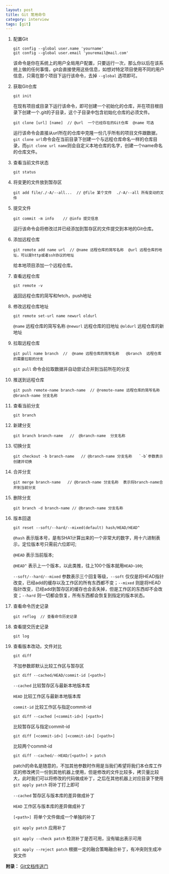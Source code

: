 ```yaml
---
layout: post
title: Git 常用命令
category: interview
tags: [git]
---
```

1. 配置Git

    ```
    git config --global user.name 'yourname'
    git config --global user.email 'youremail@mail.com'
    ```
    该命令是你在系统上的用户全局用户配置，只要运行一次，那么你以后在该系统上做的任何事情，git会直接使用这些信息，如想对特定项目使用不同的用户信息，只需在那个项目下运行该命令，去掉 `--global` 选项即可。
2. 获取Git仓库

    ```
    git init
    ```
    在现有项目或目录下运行该命令，即可创建一个初始化的仓库，并在项目根目录下创建一个.git的子目录，这个子目录中包含初始化仓库的必须文件。
    ```
    git clone [url] [name]  // @url  一个已经存在的Git仓库  @name 可选
    ```
    运行该命令会直接从url所在的仓库中克隆一份几乎所有的项目文件跟数据，`git clone url`命令会在当前目录下创建一个与远程仓库命名一样的仓库目录，而`git clone url name`则会自定义本地仓库的名字，创建一个name命名的仓库文件。
3. 查看当前文件状态

    ```
    git status
    ```
4. 将变更的文件放到暂存区

    ```
    git add file/./-A/--all...  // @file 某个文件  ./-A/--all 所有变动的文件
    ```
5. 提交文件

    ```
    git commit -m info    // @info 提交信息
    ```
    运行该命令会将修改过并已经添加到暂存区的文件提交到本地的Git仓库。
6. 添加远程仓库

    ```
    git remote add name url  // @name 远程仓库的简写名称  @url 远程仓库的地址，可以是http或者ssh协议的地址 
    ```
    给本地项目添加一个远程仓库。
    
7. 查看远程仓库

    ```
    git remote -v
    ```
    返回远程仓库的简写和fetch，push地址
8. 修改远程仓库地址

    ```
    git remote set-url name newurl oldurl 
    ```
    `@name` 远程仓库的简写名称  `@newurl` 远程仓库的旧地址  `@oldurl` 远程仓库的新地址
9. 拉取远程仓库

    ```
    git pull name branch  //  @name 远程仓库的简写名称   @branch  远程仓库的需要拉取的分支
    ```
    `git pull` 命令会拉取数据并自动尝试合并到当前所在的分支
10. 推送到远程仓库

    ```
    git push remote-name branch-name  // @remote-name 远程仓库的简写名称  @branch-name 分支名称
    ```
11. 查看当前分支

    ```
    git branch
    ```
12. 新建分支

    ```
    git branch branch-name   //  @branch-name  分支名称
    ```
13. 切换分支

    ```
    git checkout -b branch-name   // @branch-name 分支名称   `-b`参数表示创建并切换
    ```
15. 合并分支
    
    ```
    git merge branch-name   // @branch-name 分支名称  表示将branch-name合并到当前分支
    ```
16. 删除分支
    
    ```
    git branch -d branch-name // @branch-name 分支名称  
    ```
17. 版本回退
    
    ```
    git reset --soft/--hard/--mixed(default) hash/HEAD/HEAD^   
    ```
    `@hash` 表示版本号，是有SHA1计算出来的一个非常大的数字，用十六进制表示，定位版本号只需前六位即可;   

    `@HEAD` 表示当前版本;  

    `@HEAD^` 表示上一个版本，以此类推，往上100个版本就用`HEAD~100`;    

    `--soft/--hard/--mixed` 参数表示三个回复等级，`--soft` 仅仅是将HEAD指针改变，已经add的缓存以及工作区的所有东西都不变；`--mixed` 则是将HEAD指针改变，已经add到暂存区的缓存也会丢失掉，但是工作区的东西却不会改变；`--hard` 则一切都会恢复，所有东西都会恢复到指定的版本状态。
18. 查看命令历史记录
    
    ```
    git reflog  // 查看命令历史记录
    ```
19. 查看提交历史记录

    ```
    git log
    ```
20. 查看版本改动，文件对比
    
    ```
    git diff
    ```
    不加参数即默认比较工作区与暂存区
    ```
    git diff --cached/HEAD/commit-id [<path>]
    ```
    `--cached` 比较暂存区与最新本地版本库

    `HEAD` 比较工作区与最新本地版本库

    `commit-id` 比较工作区与指定commit-id
    ```
    git diff --cached [<commit-id>] [<path>]
    ```
    比较暂存区与指定commit-id
    ```
    git diff [<commit-id>] [<commit-id>] [<path>]
    ```
    比较两个commit-id
    ```
    git diff --cached/--HEAD/[<path>] > patch 
    ```
    patch的命名是随意的，不加其他参数时作用是当我们希望将我们本仓库工作区的修改拷贝一份到其他机器上使用，但是修改的文件比较多，拷贝量比较大，此时我们可以将修改的代码做成补丁，之后在其他机器上对应目录下使用 `git apply patch` 将补丁打上即可

    `--cached` 暂存区与版本库的差异做成补丁

    `HEAD` 工作区与版本库的差异做成补丁

    `[<path>] `将单个文件做成一个单独的补丁

    `git apply patch` 应用补丁

    `git apply --check patch` 检测补丁是否可用，没有输出表示可用

    `git apply --reject patch` 根据一定的融合策略融合补丁，有冲突则生成冲突文件

**附录：** [Git文档传送门](https://git-scm.com/book/zh/v2)